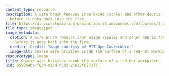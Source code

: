 ```yaml
---
content_type: resource
description: A wire brush removes iron oxide (scale) and other debris from the workpiece
  before it goes back into the fire.
file: https://ol-ocw-studio-app-production.s3.amazonaws.com/courses/3-a04-modern-blacksmithing-and-physical-metallurgy-fall-2008/6559a4baf63d915dd5d225e12f677175_045.jpg
file_type: image/jpeg
image_metadata:
  caption: A wire brush removes iron oxide (scale) and other debris from the workpiece
    before it goes back into the fire.
  credit: 'Credit: Image courtesy of MIT OpenCourseWare.'
  image-alt: Coarse wire bristles scrub the surface of a red-hot workpiece.
resourcetype: Image
title: Coarse wire bristles scrub the surface of a red-hot workpiece
uid: 6559a4ba-f63d-915d-d5d2-25e12f677175
---
```

